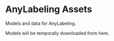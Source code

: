 # AnyLabeling Assets

Models and data for AnyLabeling.

Models will be temporally downloaded from here.

